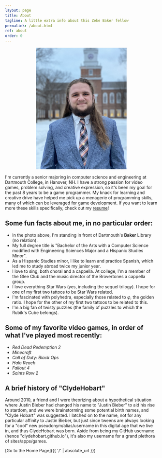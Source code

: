 ```yaml
---
layout: page
title: About
tagline: A little extra info about this Zeke Baker fellow
permalink: /about.html
ref: about
order: 0
---
```


<div style="text-align:center">
    <img src="/assets/about/Baker_Zeke_Headshot_16x9_small.jpg" alt="Photo of me" title="Photo of me" width="300px"/>
</div>

I'm currently a senior majoring in computer science and engineering at Dartmouth College, in Hanover, NH. I have a strong passion for video games, problem solving, and creative expression, so it's been my goal for the past 8 years to be a game programmer. My knack for learning and creative drive have helped me pick up a menagerie of programming skills, many of which can be leveraged for game development. If you want to learn more these skills specifically, check out my [resume](/assets/about/Baker_Zeke_Resume.pdf)!

## Some fun facts about me, in no particular order:
* In the photo above, I'm standing in front of Dartmouth's **Baker** Library (no relation).
* My full degree title is "Bachelor of the Arts with a Computer Science modified with Engineering Sciences Major and a Hispanic Studies Minor".
* As a Hispanic Studies minor, I like to learn and practice Spanish, which led me to study abroad twice my junior year.
* I love to sing, both choral and a cappella. At college, I'm a member of the Glee Club and the music director of the Brovertones a cappella group.
* I love everything Star Wars (yes, including the sequel trilogy). I hope for one of my first two tattoos to be Star Wars related.
* I'm fascinated with polyhedra, especially those related to *φ*, the golden ratio. I hope for the other of my first two tattoos to be related to this.
* I'm a big fan of twisty puzzles (the family of puzzles to which the Rubik's Cube belongs).

## Some of my favorite video games, in order of what I've played most recently:
* *Red Dead Redemption 2*
* *Minecraft*
* *Call of Duty: Black Ops*
* *Halo Reach*
* *Fallout 4*
* *Saints Row 2*

## A brief history of "ClydeHobart"
Around 2010, a friend and I were theorizing about a hypothetical situation where Justin Bieber had changed his name to "Justin Bieber" to aid his rise to stardom, and we were brainstorming some potential birth names, and "Clyde Hobart" was suggested. I latched on to the name, not for any particular affinity to Justin Bieber, but just since tweens are always looking for a "cool" new pseudonym/alias/username in this digital age that we live in, and thus ClydeHobart was born. Aside from being my GitHub username (hence "clydehobart.github.io"), it's also my username for a grand plethora of sites/apps/games.

[Go to the Home Page]({{ '/' | absolute_url }})
